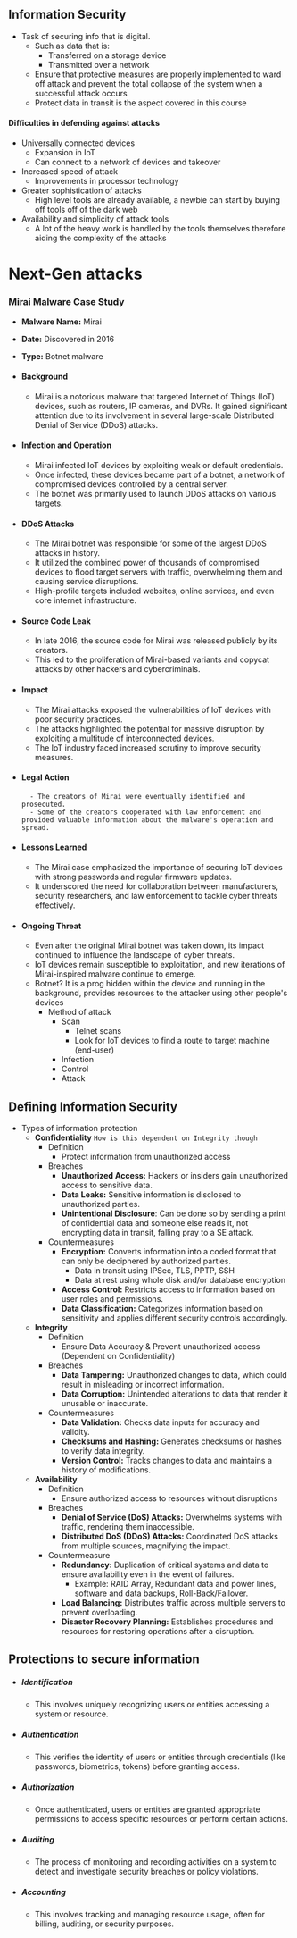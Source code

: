 ## Information Security

- Task of securing info that is digital. 
	- Such as data that is: 
		- Transferred on a storage device
		- Transmitted over a network
	- Ensure that protective measures are properly implemented to ward off attack and prevent the total collapse of the system when a successful attack occurs
	- Protect data in transit is the aspect covered in this course

#### Difficulties in defending against attacks

- Universally connected devices
	- Expansion in IoT
	- Can connect to a network of devices and takeover
- Increased speed of attack
	- Improvements in processor technology
- Greater sophistication of attacks
	- High level tools are already available, a newbie can start by buying off tools off of the dark web
- Availability and simplicity of attack tools
	- A lot of the heavy work is handled by the tools themselves therefore aiding the complexity of the attacks

# Next-Gen attacks

### Mirai Malware Case Study
- **Malware Name:** Mirai
- **Date:** Discovered in 2016
- **Type:** Botnet malware

- #### Background
	- Mirai is a notorious malware that targeted Internet of Things (IoT) devices, such as routers, IP cameras, and DVRs. It gained significant attention due to its involvement in several large-scale Distributed Denial of Service (DDoS) attacks.
- #### Infection and Operation
	- Mirai infected IoT devices by exploiting weak or default credentials.
	- Once infected, these devices became part of a botnet, a network of compromised devices controlled by a central server.
	- The botnet was primarily used to launch DDoS attacks on various targets.
- #### DDoS Attacks
	- The Mirai botnet was responsible for some of the largest DDoS attacks in history.
	- It utilized the combined power of thousands of compromised devices to flood target servers with traffic, overwhelming them and causing service disruptions.
	- High-profile targets included websites, online services, and even core internet infrastructure.
- #### Source Code Leak
	- In late 2016, the source code for Mirai was released publicly by its creators.
	- This led to the proliferation of Mirai-based variants and copycat attacks by other hackers and cybercriminals.
- #### Impact
	- The Mirai attacks exposed the vulnerabilities of IoT devices with poor security practices.
	- The attacks highlighted the potential for massive disruption by exploiting a multitude of interconnected devices.
	- The IoT industry faced increased scrutiny to improve security measures.
- #### Legal Action
		- The creators of Mirai were eventually identified and prosecuted.
		- Some of the creators cooperated with law enforcement and provided valuable information about the malware's operation and spread.
- #### Lessons Learned
	- The Mirai case emphasized the importance of securing IoT devices with strong passwords and regular firmware updates.
	- It underscored the need for collaboration between manufacturers, security researchers, and law enforcement to tackle cyber threats effectively.
- #### Ongoing Threat
	- Even after the original Mirai botnet was taken down, its impact continued to influence the landscape of cyber threats.
	- IoT devices remain susceptible to exploitation, and new iterations of Mirai-inspired malware continue to emerge.
	- Botnet? It is a prog hidden within the device and running in the background, provides resources to the attacker using other people's devices
		- Method of attack
			- Scan
				- Telnet scans
				- Look for IoT devices to find a route to target machine (end-user)
			- Infection
			- Control
			- Attack

## Defining Information Security

- Types of information protection
	- **Confidentiality** `How is this dependent on Integrity though`
		- Definition
			- Protect information from unauthorized access
		- Breaches
			- **Unauthorized Access:** Hackers or insiders gain unauthorized access to sensitive data.
			- **Data Leaks:** Sensitive information is disclosed to unauthorized parties.
			- **Unintentional Disclosure**: Can be done so by sending a print of confidential data and someone else reads it, not encrypting data in transit, falling pray to a SE attack.
		- Countermeasures
			- **Encryption:** Converts information into a coded format that can only be deciphered by authorized parties.
				- Data in transit using IPSec, TLS, PPTP, SSH
				- Data at rest using whole disk and/or database encryption
			- **Access Control:** Restricts access to information based on user roles and permissions.
			- **Data Classification:** Categorizes information based on sensitivity and applies different security controls accordingly.
	- **Integrity**
		- Definition
			- Ensure Data Accuracy & Prevent unauthorized access (Dependent on Confidentiality)
		- Breaches
			- **Data Tampering:** Unauthorized changes to data, which could result in misleading or incorrect information.
			- **Data Corruption:** Unintended alterations to data that render it unusable or inaccurate.
		- Countermeasures
			- **Data Validation:** Checks data inputs for accuracy and validity.
			- **Checksums and Hashing:** Generates checksums or hashes to verify data integrity.
			- **Version Control:** Tracks changes to data and maintains a history of modifications.
	- **Availability**
		- Definition
			- Ensure authorized access to resources without disruptions
		- Breaches
			- **Denial of Service (DoS) Attacks:** Overwhelms systems with traffic, rendering them inaccessible.
			- **Distributed DoS (DDoS) Attacks:** Coordinated DoS attacks from multiple sources, magnifying the impact.
		- Countermeasure
			- **Redundancy:** Duplication of critical systems and data to ensure availability even in the event of failures.
				- Example: RAID Array, Redundant data and power lines, software and data backups, Roll-Back/Failover.
			- **Load Balancing:** Distributes traffic across multiple servers to prevent overloading.
			- **Disaster Recovery Planning:** Establishes procedures and resources for restoring operations after a disruption.

## Protections to secure information
- ##### **Identification**
	- This involves uniquely recognizing users or entities accessing a system or resource.
- ##### **Authentication**
	- This verifies the identity of users or entities through credentials (like passwords, biometrics, tokens) before granting access.
- ##### **Authorization** 
	- Once authenticated, users or entities are granted appropriate permissions to access specific resources or perform certain actions.
- ##### **Auditing** 
	- The process of monitoring and recording activities on a system to detect and investigate security breaches or policy violations.
- ##### **Accounting** 
	- This involves tracking and managing resource usage, often for billing, auditing, or security purposes.


